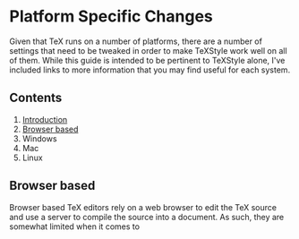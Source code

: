# Platform Specific Changes

Given that TeX runs on a number of platforms, there are a number of settings that need to be tweaked in order to make TeXStyle work well on all of them.
While this guide is intended to be pertinent to TeXStyle alone, I've included links to more information that you may find useful for each system.

## Contents

1. [Introduction](#introduction)
2. [Browser based](#browser-based)
3. Windows
4. Mac
5. Linux

## Browser based

Browser based TeX editors rely on a web browser to edit the TeX source and use a server to compile the source into a document.
As such, they are somewhat limited when it comes to 